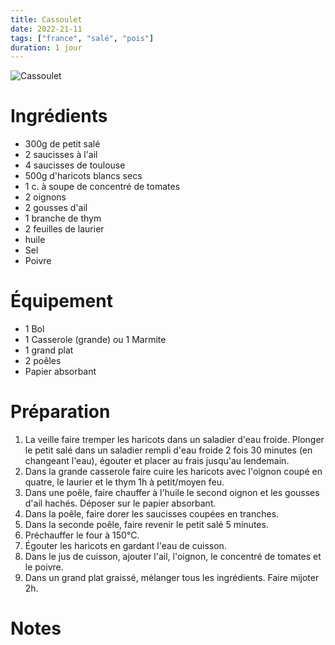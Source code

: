 ```yaml
---
title: Cassoulet
date: 2022-21-11
tags: ["france", "salé", "pois"]
duration: 1 jour
---
```


![Cassoulet](/repas/cassoulet.jpg)


# Ingrédients

+ 300g de petit salé
+ 2 saucisses à l'ail
+ 4 saucisses de toulouse
+ 500g d'haricots blancs secs
+ 1 c. à soupe de concentré de tomates
+ 2 oignons
+ 2 gousses d'ail
+ 1 branche de thym
+ 2 feuilles de laurier
+ huile
+ Sel
+ Poivre

# Équipement

+ 1 Bol
+ 1 Casserole (grande) ou 1 Marmite
+ 1 grand plat
+ 2 poêles
+ Papier absorbant

# Préparation

1. La veille faire tremper les haricots dans un saladier d'eau froide. Plonger le petit salé dans un saladier
rempli d'eau froide 2 fois 30 minutes (en changeant l'eau), égouter et placer au frais jusqu'au lendemain.
2. Dans la grande casserole faire cuire les haricots avec l'oignon coupé en quatre, le laurier et le thym
1h à petit/moyen feu.
3. Dans une poêle, faire chauffer à l'huile le second oignon et les gousses d'ail hachés. Déposer sur le papier
absorbant.
4. Dans la poêle, faire dorer les saucisses coupées en tranches.
5. Dans la seconde poêle, faire revenir le petit salé 5 minutes.
6. Préchauffer le four à 150°C.
7. Égouter les haricots en gardant l'eau de cuisson.
8. Dans le jus de cuisson, ajouter l'ail, l'oignon, le concentré de tomates et le poivre.
8. Dans un grand plat graissé, mélanger tous les ingrédients. Faire mijoter 2h.

# Notes
